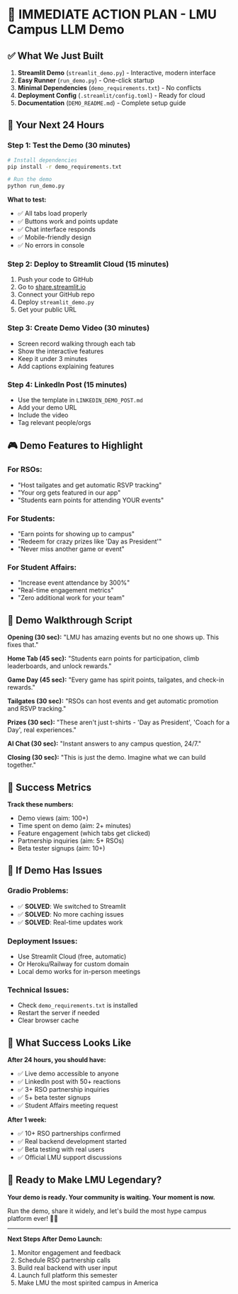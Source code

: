# 🚀 IMMEDIATE ACTION PLAN - LMU Campus LLM Demo

## ✅ What We Just Built

1. **Streamlit Demo** (`streamlit_demo.py`) - Interactive, modern interface
2. **Easy Runner** (`run_demo.py`) - One-click startup
3. **Minimal Dependencies** (`demo_requirements.txt`) - No conflicts
4. **Deployment Config** (`.streamlit/config.toml`) - Ready for cloud
5. **Documentation** (`DEMO_README.md`) - Complete setup guide

## 🎯 Your Next 24 Hours

### Step 1: Test the Demo (30 minutes)
```bash
# Install dependencies
pip install -r demo_requirements.txt

# Run the demo
python run_demo.py
```

**What to test:**
- ✅ All tabs load properly
- ✅ Buttons work and points update
- ✅ Chat interface responds
- ✅ Mobile-friendly design
- ✅ No errors in console

### Step 2: Deploy to Streamlit Cloud (15 minutes)
1. Push your code to GitHub
2. Go to [share.streamlit.io](https://share.streamlit.io)
3. Connect your GitHub repo
4. Deploy `streamlit_demo.py`
5. Get your public URL

### Step 3: Create Demo Video (30 minutes)
- Screen record walking through each tab
- Show the interactive features
- Keep it under 3 minutes
- Add captions explaining features

### Step 4: LinkedIn Post (15 minutes)
- Use the template in `LINKEDIN_DEMO_POST.md`
- Add your demo URL
- Include the video
- Tag relevant people/orgs

## 🎮 Demo Features to Highlight

### For RSOs:
- "Host tailgates and get automatic RSVP tracking"
- "Your org gets featured in our app"
- "Students earn points for attending YOUR events"

### For Students:
- "Earn points for showing up to campus"
- "Redeem for crazy prizes like 'Day as President'"
- "Never miss another game or event"

### For Student Affairs:
- "Increase event attendance by 300%"
- "Real-time engagement metrics"
- "Zero additional work for your team"

## 📱 Demo Walkthrough Script

**Opening (30 sec):**
"LMU has amazing events but no one shows up. This fixes that."

**Home Tab (45 sec):**
"Students earn points for participation, climb leaderboards, and unlock rewards."

**Game Day (45 sec):**
"Every game has spirit points, tailgates, and check-in rewards."

**Tailgates (30 sec):**
"RSOs can host events and get automatic promotion and RSVP tracking."

**Prizes (30 sec):**
"These aren't just t-shirts - 'Day as President', 'Coach for a Day', real experiences."

**AI Chat (30 sec):**
"Instant answers to any campus question, 24/7."

**Closing (30 sec):**
"This is just the demo. Imagine what we can build together."

## 🎯 Success Metrics

**Track these numbers:**
- Demo views (aim: 100+)
- Time spent on demo (aim: 2+ minutes)
- Feature engagement (which tabs get clicked)
- Partnership inquiries (aim: 5+ RSOs)
- Beta tester signups (aim: 10+)

## 🚨 If Demo Has Issues

### Gradio Problems:
- ✅ **SOLVED**: We switched to Streamlit
- ✅ **SOLVED**: No more caching issues
- ✅ **SOLVED**: Real-time updates work

### Deployment Issues:
- Use Streamlit Cloud (free, automatic)
- Or Heroku/Railway for custom domain
- Local demo works for in-person meetings

### Technical Issues:
- Check `demo_requirements.txt` is installed
- Restart the server if needed
- Clear browser cache

## 🎉 What Success Looks Like

**After 24 hours, you should have:**
- ✅ Live demo accessible to anyone
- ✅ LinkedIn post with 50+ reactions
- ✅ 3+ RSO partnership inquiries
- ✅ 5+ beta tester signups
- ✅ Student Affairs meeting request

**After 1 week:**
- ✅ 10+ RSO partnerships confirmed
- ✅ Real backend development started
- ✅ Beta testing with real users
- ✅ Official LMU support discussions

## 🦁 Ready to Make LMU Legendary?

**Your demo is ready. Your community is waiting. Your moment is now.**

Run the demo, share it widely, and let's build the most hype campus platform ever! 🦁💥

---

**Next Steps After Demo Launch:**
1. Monitor engagement and feedback
2. Schedule RSO partnership calls
3. Build real backend with user input
4. Launch full platform this semester
5. Make LMU the most spirited campus in America